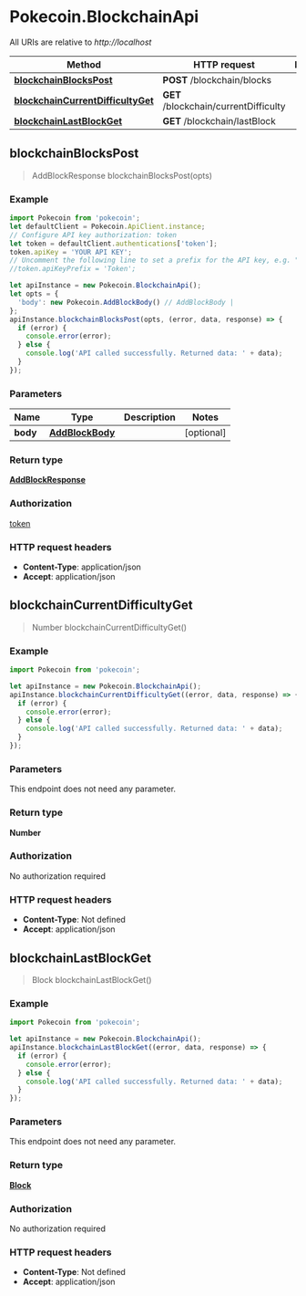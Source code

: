 # Pokecoin.BlockchainApi

All URIs are relative to *http://localhost*

Method | HTTP request | Description
------------- | ------------- | -------------
[**blockchainBlocksPost**](BlockchainApi.md#blockchainBlocksPost) | **POST** /blockchain/blocks | 
[**blockchainCurrentDifficultyGet**](BlockchainApi.md#blockchainCurrentDifficultyGet) | **GET** /blockchain/currentDifficulty | 
[**blockchainLastBlockGet**](BlockchainApi.md#blockchainLastBlockGet) | **GET** /blockchain/lastBlock | 



## blockchainBlocksPost

> AddBlockResponse blockchainBlocksPost(opts)



### Example

```javascript
import Pokecoin from 'pokecoin';
let defaultClient = Pokecoin.ApiClient.instance;
// Configure API key authorization: token
let token = defaultClient.authentications['token'];
token.apiKey = 'YOUR API KEY';
// Uncomment the following line to set a prefix for the API key, e.g. "Token" (defaults to null)
//token.apiKeyPrefix = 'Token';

let apiInstance = new Pokecoin.BlockchainApi();
let opts = {
  'body': new Pokecoin.AddBlockBody() // AddBlockBody | 
};
apiInstance.blockchainBlocksPost(opts, (error, data, response) => {
  if (error) {
    console.error(error);
  } else {
    console.log('API called successfully. Returned data: ' + data);
  }
});
```

### Parameters


Name | Type | Description  | Notes
------------- | ------------- | ------------- | -------------
 **body** | [**AddBlockBody**](AddBlockBody.md)|  | [optional] 

### Return type

[**AddBlockResponse**](AddBlockResponse.md)

### Authorization

[token](../README.md#token)

### HTTP request headers

- **Content-Type**: application/json
- **Accept**: application/json


## blockchainCurrentDifficultyGet

> Number blockchainCurrentDifficultyGet()



### Example

```javascript
import Pokecoin from 'pokecoin';

let apiInstance = new Pokecoin.BlockchainApi();
apiInstance.blockchainCurrentDifficultyGet((error, data, response) => {
  if (error) {
    console.error(error);
  } else {
    console.log('API called successfully. Returned data: ' + data);
  }
});
```

### Parameters

This endpoint does not need any parameter.

### Return type

**Number**

### Authorization

No authorization required

### HTTP request headers

- **Content-Type**: Not defined
- **Accept**: application/json


## blockchainLastBlockGet

> Block blockchainLastBlockGet()



### Example

```javascript
import Pokecoin from 'pokecoin';

let apiInstance = new Pokecoin.BlockchainApi();
apiInstance.blockchainLastBlockGet((error, data, response) => {
  if (error) {
    console.error(error);
  } else {
    console.log('API called successfully. Returned data: ' + data);
  }
});
```

### Parameters

This endpoint does not need any parameter.

### Return type

[**Block**](Block.md)

### Authorization

No authorization required

### HTTP request headers

- **Content-Type**: Not defined
- **Accept**: application/json

